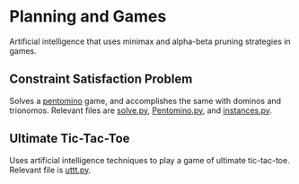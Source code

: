 # Planning and Games

Artificial intelligence that uses minimax and alpha-beta pruning strategies in games.

## Constraint Satisfaction Problem

Solves a [pentomino](https://en.wikipedia.org/wiki/Pentomino) game, and accomplishes the same with dominos and trionomos.
Relevant files are [solve.py](solve.py), [Pentomino.py](Pentomino.py), and [instances.py](instances.py).

## Ultimate Tic-Tac-Toe

Uses artificial intelligence techniques to play a game of ultimate tic-tac-toe. 
Relevant file is [uttt.py](uttt.py).
